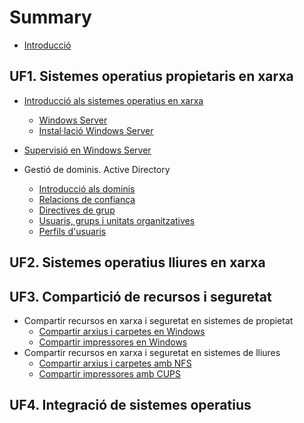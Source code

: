 # Summary

* [Introducció](README.md)

## UF1. Sistemes operatius propietaris en xarxa

* [Introducció als sistemes operatius en xarxa](UF1/uf1-introduccio.md)
  * [Windows Server](UF1/uf1-windowsserver.md)
  * [Instal·lació Windows Server](UF1/uf1-instalacio-windowsserver.md)
  
* [Supervisió en Windows Server](UF1/uf1-supervisio.md)

* Gestió de dominis. Active Directory
  * [Introducció als dominis](UF1/uf1-introduccio-dominis.md)
  * [Relacions de confiança]()
  * [Directives de grup]()
  * [Usuaris, grups i unitats organitzatives]()
  * [Perfils d'usuaris]()


## UF2. Sistemes operatius lliures en xarxa

## UF3. Compartició de recursos i seguretat

* Compartir recursos en xarxa i seguretat en sistemes de propietat
  * [Compartir arxius i carpetes en Windows]()
  * [Compartir impressores en Windows]()
* Compartir recursos en xarxa i seguretat en sistemes de lliures
  * [Compartir arxius i carpetes amb NFS]()
  * [Compartir impressores amb CUPS]()

  


## UF4. Integració de sistemes operatius

